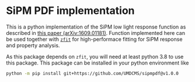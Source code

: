 # SiPM PDF implementation

This is a python implementation of the SiPM low light response function as
described in [this paper (arXiv:1609.01181)][sipm_response]. Function
implemented here can be used together with [`zfit`][zfit] for high-performace
fitting for SiPM response and property analysis.

As this package depends on `zfit`, you will need at least python 3.8 to use this
package. This package can be installed in your python environment like

```bash
python -m pip install git+https://github.com/UMDCMS/sipmpdf@v1.0.0
```

[sipm_response]: https://arxiv.org/pdf/1609.01181.pdf
[zfit]: https://github.com/zfit/zfit
